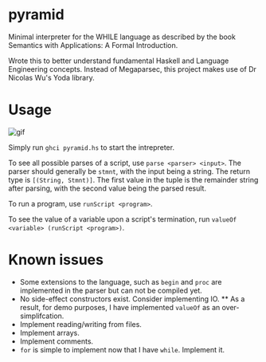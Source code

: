 # pyramid
Minimal interpreter for the WHILE language as described by the book Semantics with Applications: A Formal Introduction.

Wrote this to better understand fundamental Haskell and Language Engineering concepts. Instead of Megaparsec, this project makes use of Dr Nicolas Wu's Yoda library.

# Usage

![gif](https://user-images.githubusercontent.com/6099321/43364508-26a352a8-9313-11e8-9967-85676d31d6b9.gif)

Simply run `ghci pyramid.hs` to start the intrepreter.

To see all possible parses of a script, use `parse <parser> <input>`. The parser should generally be `stmnt`, with the input being a string. The return type is `[(String, Stmnt)]`. The first value in the tuple is the remainder string after parsing, with the second value being the parsed result.

To run a program, use `runScript <program>`.

To see the value of a variable upon a script's termination, run `valueOf <variable> (runScript <program>)`.

# Known issues

* Some extensions to the language, such as `begin` and `proc` are implemented in the parser but can not be compiled yet.
* No side-effect constructors exist. Consider implementing IO.
  ** As a result, for demo purposes, I have implemented `valueOf` as an over-simplifcation.
* Implement reading/writing from files.
* Implement arrays.
* Implement comments.
* `for` is simple to implement now that I have `while`. Implement it.
